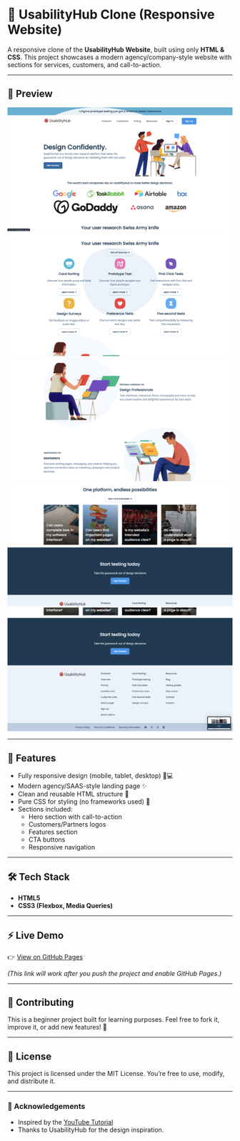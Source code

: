 # 🎨 UsabilityHub Clone (Responsive Website)

A responsive clone of the **UsabilityHub Website**, built using only **HTML & CSS**.
This project showcases a modern agency/company-style website with sections for services, customers, and call-to-action.

---

## 📸 Preview

![UsabilityHub Clone Screenshot](assets/preview-page1.png)
![UsabilityHub Clone Screenshot](assets/preview-page2.png)
![UsabilityHub Clone Screenshot](assets/preview-page3.png)
![UsabilityHub Clone Screenshot](assets/preview-page4.png)
![UsabilityHub Clone Screenshot](assets/footer.png)

---

## 🚀 Features
- Fully responsive design (mobile, tablet, desktop) 📱💻
- Modern agency/SAAS-style landing page ✨
- Clean and reusable HTML structure 🧩
- Pure CSS for styling (no frameworks used) 🎨
- Sections included:
  - Hero section with call-to-action
  - Customers/Partners logos
  - Features section
  - CTA buttons
  - Responsive navigation

---

## 🛠️ Tech Stack
- **HTML5**
- **CSS3 (Flexbox, Media Queries)**

---

## ⚡ Live Demo
👉 [View on GitHub Pages]()

*(This link will work after you push the project and enable GitHub Pages.)*

---

## 🤝 Contributing
This is a beginner project built for learning purposes.
Feel free to fork it, improve it, or add new features! 🚀

---

## 📜 License
This project is licensed under the MIT License.
You’re free to use, modify, and distribute it.

---
### 🙌 Acknowledgements
- Inspired by the [YouTube Tutorial](https://www.youtube.com/watch?v=izqV9kZPOMY&t=424s)
- Thanks to UsabilityHub for the design inspiration.
